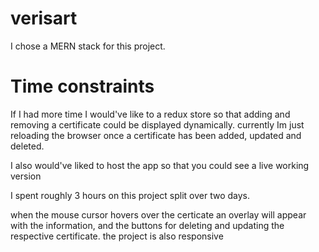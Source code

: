 # verisart

I chose a MERN stack for this project.

# Time constraints
If I had more time I would've like to a redux store so that adding and removing a certificate could be displayed dynamically.
currently Im just reloading the browser once a certificate has been added, updated and deleted. 

I also would've liked to host the app so that you could see a live working version

I spent roughly 3 hours on this project split over two days.


when the mouse cursor hovers over the certicate an overlay will appear with the information, and the buttons for deleting and updating the respective certificate. 
the project is also responsive 
